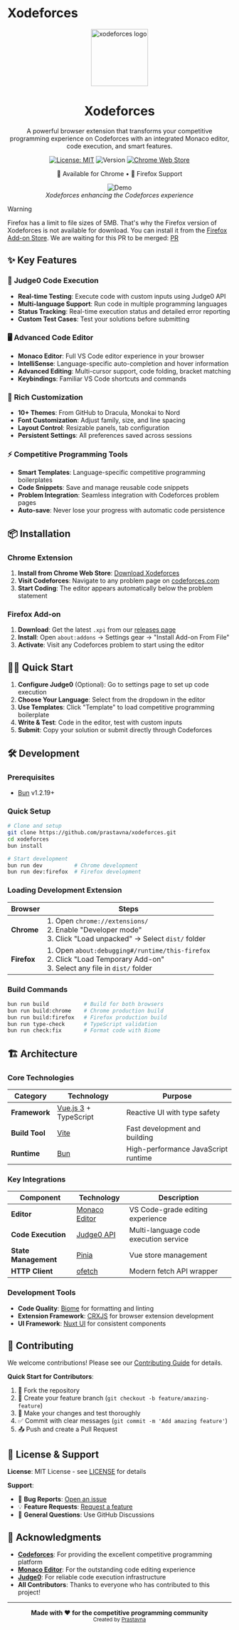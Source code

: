 # Xodeforces

<div align="center">
  <img src="public/icon128.png" alt="xodeforces logo" width="128">
  <h1>Xodeforces</h1>
  <p>A powerful browser extension that transforms your competitive programming experience on Codeforces with an integrated Monaco editor, code execution, and smart features.</p>
  
  [![License: MIT](https://img.shields.io/badge/License-MIT-yellow.svg)](https://opensource.org/licenses/MIT)
  ![Version](https://img.shields.io/badge/version-0.1.0-blue.svg)
  [![Chrome Web Store](https://img.shields.io/badge/Chrome-Web%20Store-blue.svg)](https://chromewebstore.google.com/detail/xodeforces/lnfgjljnmoickkgbjedecbkcmhhdncpk)
  
  <p>🚀 Available for Chrome • 🦊 Firefox Support</p>
  
  ![Demo](./public/screenshot.png)  
  *Xodeforces enhancing the Codeforces experience*
</div>

> [!WARNING]
> Firefox has a limit to file sizes of 5MB. That's why the Firefox version of Xodeforces is not available for download. You can install it from the [Firefox Add-on Store](https://addons.mozilla.org/en-US/firefox/addon/xodeforces/).
> We are waiting for this PR to be merged: [PR](https://github.com/mozilla/addons-linter/pull/5765)

## ✨ Key Features

### 🚀 **Judge0 Code Execution**
- **Real-time Testing**: Execute code with custom inputs using Judge0 API
- **Multi-language Support**: Run code in multiple programming languages
- **Status Tracking**: Real-time execution status and detailed error reporting
- **Custom Test Cases**: Test your solutions before submitting

### 🖥️ **Advanced Code Editor**
- **Monaco Editor**: Full VS Code editor experience in your browser
- **IntelliSense**: Language-specific auto-completion and hover information
- **Advanced Editing**: Multi-cursor support, code folding, bracket matching
- **Keybindings**: Familiar VS Code shortcuts and commands

### 🎨 **Rich Customization**
- **10+ Themes**: From GitHub to Dracula, Monokai to Nord
- **Font Customization**: Adjust family, size, and line spacing
- **Layout Control**: Resizable panels, tab configuration
- **Persistent Settings**: All preferences saved across sessions

### ⚡ **Competitive Programming Tools**
- **Smart Templates**: Language-specific competitive programming boilerplates
- **Code Snippets**: Save and manage reusable code snippets
- **Problem Integration**: Seamless integration with Codeforces problem pages
- **Auto-save**: Never lose your progress with automatic code persistence

## 📦 Installation

### Chrome Extension
1. **Install from Chrome Web Store**: [Download Xodeforces](https://chromewebstore.google.com/detail/xodeforces/lnfgjljnmoickkgbjedecbkcmhhdncpk)
2. **Visit Codeforces**: Navigate to any problem page on [codeforces.com](https://codeforces.com)
3. **Start Coding**: The editor appears automatically below the problem statement

### Firefox Add-on
1. **Download**: Get the latest `.xpi` from our [releases page](https://github.com/prastavna/xodeforces/releases)
2. **Install**: Open `about:addons` → Settings gear → "Install Add-on From File"
3. **Activate**: Visit any Codeforces problem to start using the editor

## 🏃‍♂️ Quick Start

1. **Configure Judge0** (Optional): Go to settings page to set up code execution
2. **Choose Your Language**: Select from the dropdown in the editor
3. **Use Templates**: Click "Template" to load competitive programming boilerplate
4. **Write & Test**: Code in the editor, test with custom inputs
5. **Submit**: Copy your solution or submit directly through Codeforces

## 🛠️ Development

### Prerequisites
- [Bun](https://bun.sh/) v1.2.19+

### Quick Setup
```bash
# Clone and setup
git clone https://github.com/prastavna/xodeforces.git
cd xodeforces
bun install

# Start development
bun run dev          # Chrome development
bun run dev:firefox  # Firefox development
```

### Loading Development Extension
| Browser | Steps |
|---------|-------|
| **Chrome** | 1. Open `chrome://extensions/` <br> 2. Enable "Developer mode" <br> 3. Click "Load unpacked" → Select `dist/` folder |
| **Firefox** | 1. Open `about:debugging#/runtime/this-firefox` <br> 2. Click "Load Temporary Add-on" <br> 3. Select any file in `dist/` folder |

### Build Commands
```bash
bun run build           # Build for both browsers
bun run build:chrome    # Chrome production build
bun run build:firefox   # Firefox production build
bun run type-check      # TypeScript validation
bun run check:fix       # Format code with Biome
```

## 🏗️ Architecture

### Core Technologies
| Category | Technology | Purpose |
|----------|------------|---------|
| **Framework** | [Vue.js 3](https://vuejs.org/) + TypeScript | Reactive UI with type safety |
| **Build Tool** | [Vite](https://vitejs.dev/) | Fast development and building |
| **Runtime** | [Bun](https://bun.sh/) | High-performance JavaScript runtime |

### Key Integrations
| Component | Technology | Description |
|-----------|------------|-------------|
| **Editor** | [Monaco Editor](https://microsoft.github.io/monaco-editor/) | VS Code-grade editing experience |
| **Code Execution** | [Judge0 API](https://judge0.com/) | Multi-language code execution service |
| **State Management** | [Pinia](https://pinia.vuejs.org/) | Vue store management |
| **HTTP Client** | [ofetch](https://github.com/unjs/ofetch) | Modern fetch API wrapper |

### Development Tools
- **Code Quality**: [Biome](https://biomejs.dev/) for formatting and linting  
- **Extension Framework**: [CRXJS](https://crxjs.dev/) for browser extension development
- **UI Framework**: [Nuxt UI](https://ui.nuxt.com/) for consistent components

## 🤝 Contributing

We welcome contributions! Please see our [Contributing Guide](CONTRIBUTING.md) for details.

**Quick Start for Contributors**:
1. 🍴 Fork the repository
2. 🌿 Create your feature branch (`git checkout -b feature/amazing-feature`)
3. 📝 Make your changes and test thoroughly
4. ✅ Commit with clear messages (`git commit -m 'Add amazing feature'`)
5. 📤 Push and create a Pull Request

## 📄 License & Support

**License**: MIT License - see [LICENSE](LICENSE) for details

**Support**: 
- 🐛 **Bug Reports**: [Open an issue](https://github.com/prastavna/xodeforces/issues)
- 💡 **Feature Requests**: [Request a feature](https://github.com/prastavna/xodeforces/issues)
- 📧 **General Questions**: Use GitHub Discussions

## 🙏 Acknowledgments

- **[Codeforces](https://codeforces.com/)**: For providing the excellent competitive programming platform
- **[Monaco Editor](https://microsoft.github.io/monaco-editor/)**: For the outstanding code editing experience
- **[Judge0](https://judge0.com/)**: For reliable code execution infrastructure
- **All Contributors**: Thanks to everyone who has contributed to this project!

---

<div align="center">
  <strong>Made with ❤️ for the competitive programming community</strong><br>
  <sub>Created by <a href="https://prastavna.com">Prastavna</a></sub>
</div>